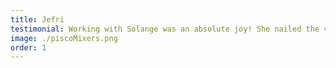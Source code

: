 ```yaml
---
title: Jefri
testimonial: Working with Solange was an absolute joy! She nailed the vibe of our mobile bar. The site looks amazing and we’ve already booked events through it. Super easy process! Highly recommend her to any small business wanting to stand out online!
image: ./piscoMixers.png
order: 1
---
```


